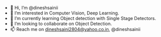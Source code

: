 - 👋 Hi, I’m @dineshsainii
- 👀 I’m interested in Computer Vision, Deep Learning.
- 🌱 I’m currently learning Object detection with Single Stage Detectors.
- 💞️ I’m looking to collaborate on Object Detection.
- 📫 Reach me on dineshsaini2804@yahoo.co.in, @dineshsainii

<!---
dineshsainii/dineshsainii is a ✨ special ✨ repository because its `README.md` (this file) appears on your GitHub profile.
You can click the Preview link to take a look at your changes.
--->
